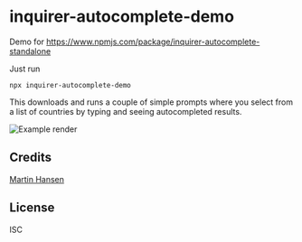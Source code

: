 # inquirer-autocomplete-demo

Demo for https://www.npmjs.com/package/inquirer-autocomplete-standalone

Just run

```
npx inquirer-autocomplete-demo
```

This downloads and runs a couple of simple prompts where you select from a list of countries by typing and seeing autocompleted results.

![Example render](https://raw.githubusercontent.com/mokkabonna/inquirer-autocomplete-prompt/master/packages/inquirer-autocomplete-standalone/assets/example.png)

## Credits

[Martin Hansen](https://github.com/mokkabonna)

## License

ISC
